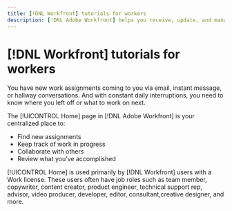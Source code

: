 ```yaml
---
title: [!DNL Workfront] tutorials for workers
description: [!DNL Adobe Workfront] helps you receive, update, and manage work requests or assignments through [!UICONTROL Home].
---
```

# [!DNL Workfront] tutorials for workers

You have new work assignments coming to you via email, instant message, or hallway conversations. And with constant daily interruptions, you need to know where you left off or what to work on next. 
 
The [!UICONTROL Home] page in [!DNL Adobe Workfront] is your centralized place to:

* Find new assignments
* Keep track of work in progress
* Collaborate with others
* Review what you’ve accomplished

[!UICONTROL Home] is used primarily by [!DNL Workfront] users with a Work license. These users often have job roles such as team member, copywriter, content creator, product engineer, technical support rep, advisor, video producer, developer, editor, consultant,creative designer, and more.

<!-- 
This is the landing page of the user guide. It should be the first list item in the TOC.md file. 
See other user landing pages to get ideas. 
--> 
 